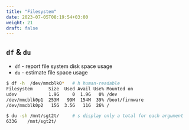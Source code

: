 ```yaml
---
title: "Filesystem"
date: 2023-07-05T08:19:54+03:00
weight: 21
draft: false
---
```


## `df` & `du`

* `df` - report file system disk space usage
* `du` - estimate file space usage

```bash
$ df -h  /dev/mmcblk0*   # h human-readable
Filesystem      Size  Used Avail Use% Mounted on
udev            1.9G     0  1.9G   0% /dev
/dev/mmcblk0p1  253M   99M  154M  39% /boot/firmware
/dev/mmcblk0p2   15G  3.5G   11G  26% /

$ du -sh /mnt/sgt2t/     # s display only a total for each argument
633G    /mnt/sgt2t/
```
